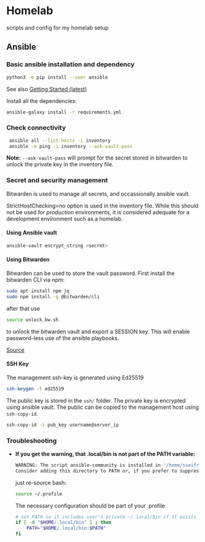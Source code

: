 # Homelab
scripts and config for my homelab setup

## Ansible

### Basic ansible installation and dependency 

``` bash
python3 -m pip install --user ansible
```
See also [Getting Started (latest)](https://docs.ansible.com/ansible/latest/getting_started/index.html)

Install all the dependencies:
``` bash
ansible-galaxy install -r requirements.yml
```

### Check connectivity

``` bash
 ansible all --list-hosts -i inventory
 ansible -m ping -i inventory --ask-vault-pass
```
**Note:** `--ask-vault-pass` will prompt for the secret stored in bitwarden to unlock the private key in the inventory file.

### Secret and security management

Bitwarden is used to manage all secrets, and occassionally ansible vault.

StrictHostChecking=no option is used in the inventory file. While this should not be used for _production_ environments, it is considered adequate for a development environment such as a homelab.

#### Using Ansible vault

``` bash
ansible-vault encrypt_string <secret>
```

#### Using Bitwarden

Bitwarden can be used to store the vault password. First install the bitwarden CLI via npm:

``` bash
sudo apt install npm jq
sudo npm install -g @bitwarden/cli
```

after that use 

``` bash
source unlock_bw.sh
```

to unlock the bitwarden vault and export a SESSION key. This will enable password-less use of the ansible playbooks.

[Source](https://theorangeone.net/posts/ansible-vault-bitwarden/)

#### SSH Key

The management ssh-key is generated using Ed25519

``` bash
ssh-keygen -t ed25519
```

The public key is stored in the `ssh/` folder. The private key is encrypted using ansible vault. The public can be copied to the management host using `ssh-copy-id`.

``` bash
ssh-copy-id -i pub_key username@server_ip
```

### Troubleshooting
* **If you get the warning, that .local/bin is not part of the PATH variable:**
  ``` bash
  WARNING: The script ansible-community is installed in '/home/sseifried/.local/bin' which is not on PATH.
  Consider adding this directory to PATH or, if you prefer to suppress this warning, use --no-warn-script-location.
  ```

  just re-source bash:
  ``` bash
  source ~/.profile
  ```

  The necessary configuration should be part of your .profile

  ``` bash
  # set PATH so it includes user's private ~/.local/bin if it exists
  if [ -d "$HOME/.local/bin" ] ; then
      PATH="$HOME/.local/bin:$PATH"
  fi
  ```
